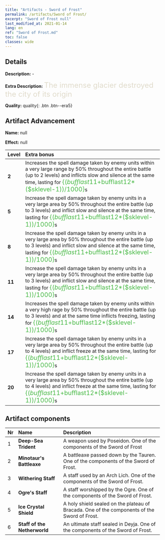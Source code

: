 ```yaml
---
title: "Artifacts - Sword of Frost"
permalink: /artifacts/Sword of Frost/
excerpt: "Sword of Frost null"
last_modified_at: 2021-01-14
lang: en
ref: "Sword of Frost.md"
toc: false
classes: wide
---
```

## Details

 **Description:** -

 **Extra Description:** <span style="color: #e0dbcb;font-size:24px">The immense glacier destroyed the city of its origin</span>

 **Quality:** quality{: .btn .btn--era5}

## Artifact Advancement

 **Name:** null

 **Effect:** null

  |  Level  |    Extra bonus  | 
  |:--------|:----------------| 
  | **2** | Increases the spell damage taken by enemy units within a very large range by 50% throughout the entire battle (up to 2 levels) and inflicts slow and silence at the same time, lasting for <span style="color: #48b946;font-size:20px">{($bufflast11+$bufflast12*($sklevel-1))/1000}</span>s | 
  | **5** | Increase the spell damage taken by enemy units in a very large area by 50% throughout the entire battle (up to 3 levels) and inflict slow and silence at the same time, lasting for <span style="color: #48b946;font-size:20px">{($bufflast11+$bufflast12*($sklevel-1))/1000}</span>s | 
  | **8** | Increase the spell damage taken by enemy units in a very large area by 50% throughout the entire battle (up to 3 levels) and inflict slow and silence at the same time, lasting for <span style="color: #48b946;font-size:20px">{($bufflast11+$bufflast12*($sklevel-1))/1000}</span>s | 
  | **11** | Increase the spell damage taken by enemy units in a very large area by 50% throughout the entire battle (up to 3 levels) and inflict slow and silence at the same time, lasting for <span style="color: #48b946;font-size:20px">{($bufflast11+$bufflast12*($sklevel-1))/1000}</span>s | 
  | **14** | Increases the spell damage taken by enemy units within a very high rage by 50% throughout the entire battle (up to 3 levels) and at the same time inflicts freezing, lasting for <span style="color: #48b946;font-size:20px">{($bufflast11+$bufflast12*($sklevel-1))/1000}</span>s | 
  | **17** | Increase the spell damage taken by enemy units in a very large area by 50% throughout the entire battle (up to 4 levels) and inflict freeze at the same time, lasting for <span style="color: #48b946;font-size:20px">{($bufflast11+$bufflast12*($sklevel-1))/1000}</span>s | 
  | **20** | Increase the spell damage taken by enemy units in a very large area by 50% throughout the entire battle (up to 4 levels) and inflict freeze at the same time, lasting for <span style="color: #48b946;font-size:20px">{($bufflast11+$bufflast12*($sklevel-1))/1000}</span>s | 


## Artifact components

  |  Nr  |    Name  |  Description | 
  |:-----|:---------|:-------------| 
  | 1 | **Deep-Sea Trident** | A weapon used by Poseidon. One of the components of the Sword of Frost | 
  | 2 | **Minotaur's Battleaxe** | A battleaxe passed down by the Tauren. One of the components of the Sword of Frost. | 
  | 3 | **Withering Staff** | A staff used by an Arch Lich. One of the components of the Sword of Frost. | 
  | 4 | **Ogre's Staff** | A staff worshipped by the Ogre. One of the components of the Sword of Frost. | 
  | 5 | **Ice Crystal Shield** | A holy shield sealed on the plateau of Bracada. One of the components of the Sword of Frost. | 
  | 6 | **Staff of the Netherworld** | An ultimate staff sealed in Deyja. One of the components of the Sword of Frost. | 
